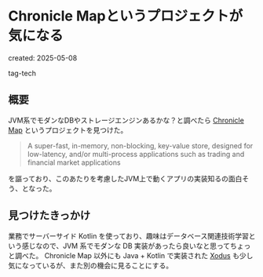 # Chronicle Mapというプロジェクトが気になる

created: 2025-05-08

tag-tech

## 概要

JVM系でモダンなDBやストレージエンジンあるかな？と調べたら [Chronicle Map](https://github.com/OpenHFT/Chronicle-Map) というプロジェクトを見つけた。

> A super-fast, in-memory, non-blocking, key-value store, designed for low-latency, and/or multi-process applications such as trading and financial market applications

を謳っており、このあたりを考慮したJVM上で動くアプリの実装知るの面白そう、となった。

## 見つけたきっかけ

業務でサーバーサイド Kotlin を使っており、趣味はデータベース関連技術学習という感じなので、JVM 系でモダンな DB 実装があったら良いなと思ってちょっと調べた。
Chronicle Map 以外にも Java + Kotlin で実装された [Xodus](https://github.com/JetBrains/xodus) も少し気になっているが、また別の機会に見ることにする。
